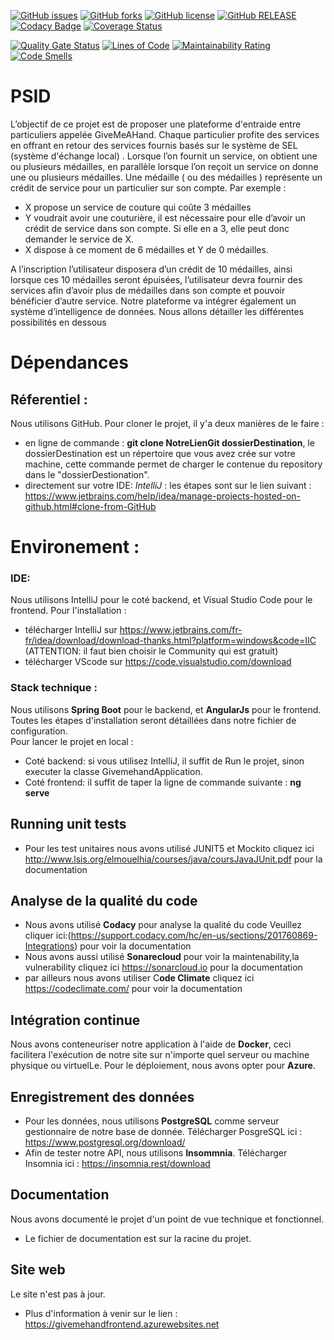 

<a href="https://github.com/SidibeYoro/PSID/issues"><img alt="GitHub issues" src="https://img.shields.io/github/issues/SidibeYoro/PSID"></a>
<a href="https://github.com/SidibeYoro/PSID/network"><img alt="GitHub forks" src="https://img.shields.io/github/forks/SidibeYoro/PSID"></a>
<a href="https://github.com/SidibeYoro/PSID"><img alt="GitHub license" src="https://img.shields.io/badge/licence-Apache%202.0-brightgreen"></a>
<a href="https://github.com/SidibeYoro/PSID"><img alt="GitHub RELEASE" src="https://img.shields.io/badge/release-v3-blue"></a>
[![Codacy Badge](https://app.codacy.com/project/badge/Grade/50fb7bb16ec242fa91744440e90cd639)](https://www.codacy.com/gh/SidibeYoro/PSID/dashboard?utm_source=github.com&amp;utm_medium=referral&amp;utm_content=SidibeYoro/PSID&amp;utm_campaign=Badge_Grade)
[![Coverage Status](https://coveralls.io/repos/github/SidibeYoro/PSID/badge.svg?branch=main)](https://coveralls.io/github/SidibeYoro/PSID?branch=main)

[![Quality Gate Status](https://sonarcloud.io/api/project_badges/measure?project=SidibeYoro_PSID&metric=alert_status)](https://sonarcloud.io/dashboard?id=SidibeYoro_PSID)
[![Lines of Code](https://sonarcloud.io/api/project_badges/measure?project=SidibeYoro_PSID&metric=ncloc)](https://sonarcloud.io/dashboard?id=SidibeYoro_PSID)
[![Maintainability Rating](https://sonarcloud.io/api/project_badges/measure?project=SidibeYoro_PSID&metric=sqale_rating)](https://sonarcloud.io/dashboard?id=SidibeYoro_PSID)
[![Code Smells](https://sonarcloud.io/api/project_badges/measure?project=SidibeYoro_PSID&metric=code_smells)](https://sonarcloud.io/dashboard?id=SidibeYoro_PSID)


# PSID

L’objectif de ce projet est de proposer une plateforme d'entraide entre particuliers appelée GiveMeAHand. Chaque particulier profite des services en offrant en retour des services fournis basés sur le système de SEL (système d'échange local) .
Lorsque l’on fournit un service, on obtient une ou plusieurs médailles, en parallèle lorsque l’on reçoit un service on donne une ou plusieurs médailles.
Une médaille ( ou des médailles ) représente un crédit de service pour un particulier sur son compte.
Par exemple :
- X propose un service de couture qui coûte 3 médailles
- Y voudrait avoir une couturière, il est nécessaire pour elle d’avoir un crédit de service dans son compte. Si elle en a 3, elle peut donc demander le service de X.
- X dispose à ce moment de 6 médailles et Y de 0 médailles.

A l’inscription l’utilisateur disposera d’un crédit de 10 médailles, ainsi lorsque ces 10 médailles seront épuisées, l’utilisateur devra fournir des services afin d’avoir plus de médailles dans son compte et pouvoir bénéficier d’autre service.
Notre plateforme va intégrer également un système d’intelligence de données. Nous allons détailler les différentes possibilités en dessous

# Dépendances 

## Réferentiel :
Nous utilisons GitHub.
Pour cloner le projet, il y'a deux manières de le faire : 
- en ligne de commande : **git clone NotreLienGit dossierDestination**, le dossierDestination est un répertoire que vous avez crée sur votre machine, cette commande permet de charger le contenue du repository dans le "dossierDestionation".
- directement sur votre IDE: 
*IntelliJ* : les étapes sont sur le lien suivant : https://www.jetbrains.com/help/idea/manage-projects-hosted-on-github.html#clone-from-GitHub

# Environement : 
### IDE: 
Nous utilisons IntelliJ pour le coté backend, et Visual Studio Code pour le frontend. 
Pour l'installation :
- télécharger IntelliJ sur https://www.jetbrains.com/fr-fr/idea/download/download-thanks.html?platform=windows&code=IIC (ATTENTION: il faut bien choisir le Community qui est gratuit)
- télécharger VScode sur https://code.visualstudio.com/download
### Stack technique : 
Nous utilisons **Spring Boot** pour le backend, et **AngularJs** pour le frontend.
Toutes les étapes d'installation seront détaillées  dans notre fichier de configuration.  
Pour lancer le projet en local :
- Coté backend: si vous utilisez IntelliJ, il suffit de Run le projet, sinon executer la classe GivemehandApplication. 
- Coté frontend: il suffit de taper la ligne de commande suivante : **ng serve**
## Running unit tests
- Pour les test  unitaires nous avons utilisé JUNIT5 et Mockito cliquez ici http://www.lsis.org/elmouelhia/courses/java/coursJavaJUnit.pdf pour la documentation
## Analyse de la qualité du code
- Nous avons utilisé **Codacy** pour analyse la qualité du code Veuillez cliquer ici:(https://support.codacy.com/hc/en-us/sections/201760869-Integrations) pour voir la documentation
- Nous avons aussi utilisé **Sonarecloud** pour voir la maintenability,la vulnerability cliquez ici https://sonarcloud.io pour la documentation
- par ailleurs nous avons utiliser C**ode Climate**  cliquez ici https://codeclimate.com/ pour voir la documentation 

## Intégration continue
Nous avons conteneuriser notre application à l'aide de **Docker**, ceci facilitera  l'exécution de notre site sur n'importe quel serveur ou machine physique ou virtuelLe.
Pour le déploiement, nous avons opter pour **Azure**. 

## Enregistrement des données
- Pour les données, nous utilisons **PostgreSQL** comme serveur gestionnaire de notre base de donnée.
Télécharger PosgreSQL ici : https://www.postgresql.org/download/                                                                                                            
- Afin de tester notre API, nous utilisons **Insommnia**.
Télécharger  Insomnia ici : https://insomnia.rest/download

## Documentation
Nous avons documenté le projet d'un point de vue technique et fonctionnel.
- Le fichier de documentation est sur la racine du projet.

## Site web 
Le site n'est pas à jour.
- Plus d'information à venir sur le lien : https://givemehandfrontend.azurewebsites.net




